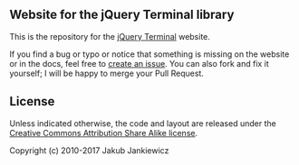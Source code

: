 ## Website for the jQuery Terminal library

This is the repository for the [jQuery Terminal](http://terminal.jcubic.pl) website.

If you find a bug or typo or notice that something is missing on the website or in the docs,
feel free to [create an issue](https://github.com/jcubic/jquery.terminal-www/issues/new).
You can also fork and fix it yourself; I will be happy to merge your Pull Request.

## License

Unless indicated otherwise, the code and layout are released under the
[Creative Commons Attribution Share Alike license](https://creativecommons.org/licenses/by-sa/3.0/).

Copyright (c) 2010-2017 Jakub Jankiewicz

